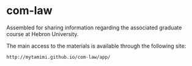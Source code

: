 com-law
=======

Assembled for sharing information regarding the associated graduate course at Hebron University.
	
The main access to the materials is available through the following site:

	http://mytamimi.github.io/com-law/app/
